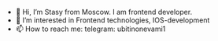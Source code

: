 - 👋 Hi, I’m Stasy from Moscow. I am frontend developer.
- 👀 I’m interested in Frontend technologies, IOS-development
- 📫 How to reach me: telegram: ubitinonevami1

<!---
ubitinonevami/ubitinonevami is a ✨ special ✨ repository because its `README.md` (this file) appears on your GitHub profile.
You can click the Preview link to take a look at your changes.
--->
